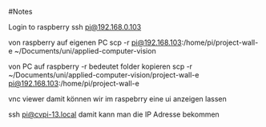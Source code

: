 #Notes

Login to raspberry
ssh pi@192.168.0.103

von raspberry auf eigenen PC
scp -r pi@192.168.103:/home/pi/project-wall-e ~/Documents/uni/applied-computer-vision

von PC auf raspberry -r bedeutet folder kopieren
scp -r ~/Documents/uni/applied-computer-vision/project-wall-e pi@192.168.103:/home/pi/project-wall-e


vnc viewer damit können wir im raspebrry eine ui anzeigen lassen

ssh pi@cvpi-13.local
damit kann man die IP Adresse bekommen